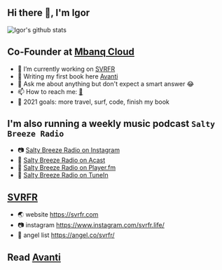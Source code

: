 ## Hi there 👋, I'm Igor

![Igor's github stats](https://github-readme-stats.vercel.app/api?username=igorkosta&show_icons=true&theme=default)

## Co-Founder at [Mbanq Cloud](https://mbanq.com/cloud)

- 🔭 I’m currently working on [SVRFR](https://svrfr.com)
- 📕 Writing my first book here [Avanti](https://ryan-raiz.github.io/avanti/)
- 💬 Ask me about anything but don't expect a smart answer 😂
- 📫 How to reach me: [📧](mailto:igor.kostyuchenok@gmail.com)
- 🥅 2021 goals: more travel, surf, code, finish my book

## I'm also running a weekly music podcast `Salty Breeze Radio`
- 📷 [Salty Breeze Radio on Instagram](https://www.instagram.com/saltybreezeradio/)
- 🎸 [Salty Breeze Radio on Acast](https://shows.acast.com/salty-breeze-radio)
- 🎺 [Salty Breeze Radio on Player.fm](https://player.fm/series/2808875)
- 🎹 [Salty Breeze Radio on TuneIn](https://tunein.com/podcasts/Music-Podcasts/Salty-Breeze-Radio-p1374587/)

## [SVRFR](https://svrfr.com)
- 🌏 website https://svrfr.com
- 📷 instagram https://www.instagram.com/svrfr.life/
- 👼 angel list https://angel.co/svrfr/

## Read [Avanti](https://ryan-raiz.github.io/avanti/)

